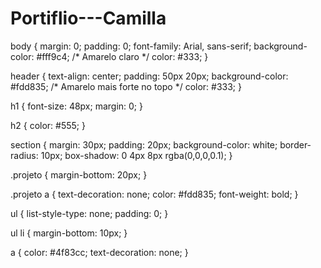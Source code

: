 # Portiflio---Camilla
body {
    margin: 0;
    padding: 0;
    font-family: Arial, sans-serif;
    background-color: #fff9c4; /* Amarelo claro */
    color: #333;
}

header {
    text-align: center;
    padding: 50px 20px;
    background-color: #fdd835; /* Amarelo mais forte no topo */
    color: #333;
}

h1 {
    font-size: 48px;
    margin: 0;
}

h2 {
    color: #555;
}

section {
    margin: 30px;
    padding: 20px;
    background-color: white;
    border-radius: 10px;
    box-shadow: 0 4px 8px rgba(0,0,0,0.1);
}

.projeto {
    margin-bottom: 20px;
}

.projeto a {
    text-decoration: none;
    color: #fdd835;
    font-weight: bold;
}

ul {
    list-style-type: none;
    padding: 0;
}

ul li {
    margin-bottom: 10px;
}

a {
    color: #4f83cc;
    text-decoration: none;
}